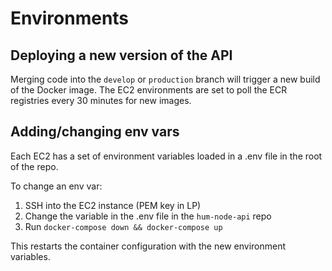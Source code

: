 # Environments

## Deploying a new version of the API

Merging code into the `develop` or `production` branch will trigger a new build of the Docker image. The EC2 environments are set to poll the ECR registries every 30 minutes for new images.

## Adding/changing env vars

Each EC2 has a set of environment variables loaded in a .env file in the root of the repo.

To change an env var:
1. SSH into the EC2 instance (PEM key in LP)
2. Change the variable in the .env file in the `hum-node-api` repo
3. Run `docker-compose down && docker-compose up`

This restarts the container configuration with the new environment variables.